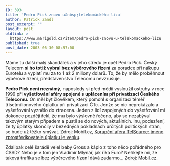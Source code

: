 ```yaml
---
ID: 393
title: 'Pedro Pick znovu u&nbsp;telekomáckého lizu'
author: Patrick Zandl
post_excerpt: ""
layout: post
oldlink: >
  https://www.marigold.cz/item/pedro-pick-znovu-u-telekomackeho-lizu
published: true
post_date: 2003-06-30 08:37:00
---
```

<p>
Máme tu další malý skandálek a v jeho středu je opět Pedro Pick. Český Telecom <STRONG>si ho totiž vybral bez výběrového řízení</STRONG> za poradce při nákupu Eurotelu a vyplatí mu za to 1 až 2 miliony dolarů. To, že by mělo proběhnout výběrové řízení, představenstvo Telecomu nevzrušuje.</p>

<p>
<STRONG>Pedro Pick není neznámý</STRONG>, naposledy si před médii vysloužil ostruhy v roce 1999 při <STRONG>vyšetřování aféry spojené s uplácením při privatizaci Českého Telecomu.</STRONG> On měl být člověkem, který pomohl s organizací téměř třísetmilionového úplatku při privatizaci ČTc. Jenže se nic neprokázalo a vyšetřování vyznělo do ztracena. Jeden z lidí zapojených do vyšetřování mi dokonce později řekl, že mu bylo výslovně řečeno, aby se nezabýval takovým starým případem a pustil se do nových, aktuálních. Inu, podezření, že ty úplatky skončily v bezedných pokladnách určitých politických stran, se bude už těžko smývat. Zdroj: Mobil.cz, <A href="http://www.mobil.cz/domov/kpn-uplatky2.html" target=_blank>Korupční aféra TelSource: jméno zprostředkovatele úplatku je venku</A>. </p>

<p>
Zdalipak celé šarádě velel baby Gross a káplo z toho něco pořádného pro ČSSD? Nebo je v tom jen Vladimír Mlynář, jak říká Euro? Neříkejte mi, že taková trafika se bez výběrového řízení dává zadarmo... Zdroj: <A href="http://www.mobil.cz/svet/telekonom30cerven2003.html" target=_blank>Mobil.cz</A>.</p>
